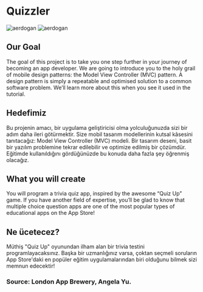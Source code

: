 #  Quizzler


![aerdogan](Documentation/xr.png) ![aerdogan](Documentation/xr2.png)

## Our Goal

The goal of this project is to take you one step further in your journey of becoming an app developer. We are going to introduce you to the holy grail of mobile design patterns: the Model View Controller (MVC) pattern. A design pattern is simply a repeatable and optimised solution to a common software problem. We’ll learn more about this when you see it used in the tutorial.

## Hedefimiz

Bu projenin amacı, bir uygulama geliştiricisi olma yolculuğunuzda sizi bir adım daha ileri götürmektir. Size mobil tasarım modellerinin kutsal kâsesini tanıtacağız: Model View Controller (MVC) modeli. Bir tasarım deseni, basit bir yazılım problemine tekrar edilebilir ve optimize edilmiş bir çözümdür. Eğitimde kullanıldığını gördüğünüzde bu konuda daha fazla şey öğrenmiş olacağız.

## What you will create

You will program a trivia quiz app, inspired by the awesome “Quiz Up” game. If you have another field of expertise, you’ll be glad to know that multiple choice question apps are one of the most popular types of educational apps on the App Store! 

## Ne ücetecez?

Müthiş "Quiz Up" oyunundan ilham alan bir trivia testini programlayacaksınız. Başka bir uzmanlığınız varsa, çoktan seçmeli soruların App Store'daki en popüler eğitim uygulamalarından biri olduğunu bilmek sizi memnun edecektir!

### Source: London App Brewery, Angela Yu.
